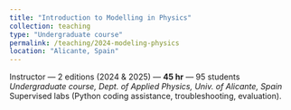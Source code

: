 ```yaml
---
title: "Introduction to Modelling in Physics"
collection: teaching
type: "Undergraduate course"
permalink: /teaching/2024-modeling-physics
location: "Alicante, Spain"
---
```


Instructor — 2 editions (2024 & 2025) — **45 hr** — 95 students 
*Undergraduate course, Dept. of Applied Physics, Univ. of Alicante, Spain*  
Supervised labs (Python coding assistance, troubleshooting, evaluation).

